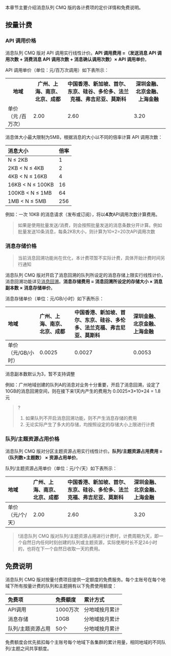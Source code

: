 本章节主要介绍消息队列 CMQ 版的各计费项的定价详情和免费说明。

## 按量计费

### API 调用价格

消息队列 CMQ 版对 API 调用实行线性计价。**API 调用费用 =（发送消息 API 调用次数 + 消费消息 API 调用次数 + 消息确认调用次数）× API 调用单价**。

API 调用单价（单位：元/百万次调用）如下表所示：

<table><tr>
<th rowspan="2"><nobr>地域</nobr></th>
</tr><tr>
<th>广州、上海、南京、北京、成都</th>
<th>中国香港、新加坡、首尔、东京、硅谷、多伦多、法兰克福、弗吉尼亚、莫斯科</th>
<th>深圳金融、北京金融、上海金融</th>
</tr><tr>
<td>单价（元 /百万次）</td>
<td>2.00</td>
<td>2.60</td>
<td>3.20</td>
</tr><tr>
</table>




消息体大小最大限制为5MB，根据消息的大小以不同的倍率计算 API 调用次数：

| 消息大小         | 倍率 |
| :--------------- | :--- |
| N ≤ 2KB          | 1    |
| 2KB < N ≤ 4KB    | 2    |
| 4KB < N ≤ 16KB   | 4    |
| 16KB < N ≤ 100KB | 16   |
| 100KB < N ≤ 1MB  | 64   |
| 1MB < N ≤ 5MB    | 256  |

例如：一次 10KB 的消息请求（发布或订阅），将以**4次**API调用次数计算费用。

> 如果是使用批量发送/消费，则会按照批量发送的消息条数分开计算。例如批量发送10条消息，每条2KB大小，则计算为10×2=20次API调用次数



### 消息存储价格

> 当前消息回溯功能尚在优化，本计费项暂不实际计费，具体开始计费时间另行通知

消息队列 CMQ 版对开启了消息回溯的队列所设定的消息存储上限实行线性计价，消息回溯功能详见[消息回溯](https://cloud.tencent.com/document/product/1496/61018)。**消息存储费用 = 消息回溯所设定的存储大小 × 消息副本数 × 消息存储单价**。

消息存储单价（单位：元/GB/小时）如下表所示：

| 地域               | 广州、上海、南京、北京、成都 | 中国香港、新加坡、首尔、东京、硅谷、多伦多、法兰克福、弗吉尼亚、莫斯科 | 深圳金融、北京金融、上海金融 |
| :----------------- | :--------------------------- | :----------------------------------------------------------- | :--------------------------- |
| 单价（元/GB/小时） | 0.0025                       | 0.0027                                                       | 0.0053                       |

消息副本数默认为3，暂不支持调整

例如：广州地域创建的队列A的消息对业务十分重要，开启了消息回溯，设定了10GB的消息回溯空间，则在接下来1天内产生的费用为 0.0025×3×10×24 = 1.8 元

>?
>
>1. 如果队列不开启消息回溯功能，则不产生消息存储的费用
>1. 无论实际产生了多大的存储，均按照设定的存储大小上限进行计费



### 队列/主题资源占用价格

消息队列 CMQ 版对分区主题资源占用实行线性计价。**队列/主题资源占用费用 = （队列数+主题数） × 资源占用单价**。

队列/主题资源占用单价（单位：元/个/天）如下表所示：

| 地域             | 广州、上海、南京、北京、成都 | 中国香港、新加坡、首尔、东京、硅谷、多伦多、法兰克福、弗吉尼亚、莫斯科 | 深圳金融、北京金融、上海金融 |
| :--------------- | :--------------------------- | :----------------------------------------------------------- | :--------------------------- |
| 单价（元/个/天） | 2.00                         | 2.60                                                         | 3.20                         |

>!消息队列 CMQ 版对队列/主题资源占用进行计费时，计费周期为天，即一个自然日内任何时刻创建的队列或主题资源，实际使用时长不足24小时的，也将在下一个自然日收取一天的费用。


## 免费说明

消息队列 CMQ 版对按量付费项目提供一定额度的免费服务。每个主账号在每个地域下所有按量计费的队列和主题拥有以下免费使用额度：

| 免费项            | 免费额度 | 累计方式       |
| :---------------- | :------- | :------------- |
| API调用           | 1000万次 | 分地域按月累计 |
| 消息存储          | 10GB     | 分地域按月累计 |
| 队列/主题资源占用 | 50个     | 分地域按月累计 |

免费额度会优先抵扣每个主账号每个地域下各集群的累计用量，相同地域的不同队列/主题之间共享额度。

